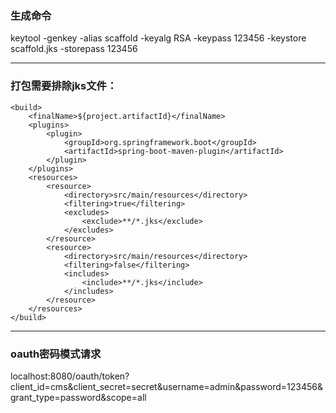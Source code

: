 ### 生成命令
keytool -genkey -alias scaffold -keyalg RSA -keypass 123456 -keystore scaffold.jks -storepass 123456

---

### 打包需要排除jks文件：

    <build>
        <finalName>${project.artifactId}</finalName>
        <plugins>
            <plugin>
                <groupId>org.springframework.boot</groupId>
                <artifactId>spring-boot-maven-plugin</artifactId>
            </plugin>
        </plugins>
        <resources>
            <resource>
                <directory>src/main/resources</directory>
                <filtering>true</filtering>
                <excludes>
                    <exclude>**/*.jks</exclude>
                </excludes>
            </resource>
            <resource>
                <directory>src/main/resources</directory>
                <filtering>false</filtering>
                <includes>
                    <include>**/*.jks</include>
                </includes>
            </resource>
        </resources>
    </build>

---

### oauth密码模式请求
localhost:8080/oauth/token?client_id=cms&client_secret=secret&username=admin&password=123456&grant_type=password&scope=all